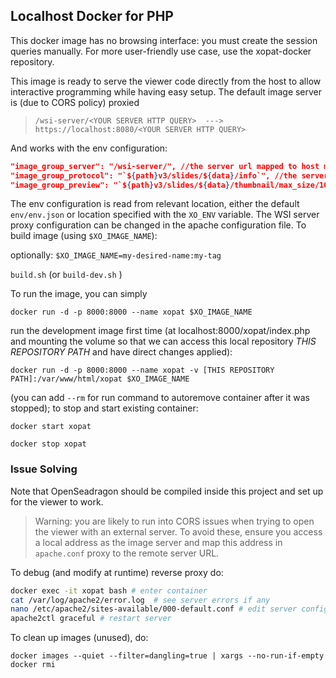 ## Localhost Docker for PHP
This docker image has no browsing interface: you must create
the session queries manually. For more user-friendly use case, use
the xopat-docker repository.

This image is ready to serve the viewer code directly from
the host to allow interactive programming while having easy setup.
The default image server is (due to CORS policy) proxied
> ``/wsi-server/<YOUR SERVER HTTP QUERY>  --->  https://localhost:8080/<YOUR SERVER HTTP QUERY>``

And works with the env configuration:
````json
"image_group_server": "/wsi-server/", //the server url mapped to host machine localhost at port 8080
"image_group_protocol": "`${path}v3/slides/${data}/info`", //the server query
"image_group_preview": "`${path}v3/slides/${data}/thumbnail/max_size/1024/1024`", //the thumbnail query
````
The env configuration is read from relevant location, either the default
`env/env.json` or location specified with the `XO_ENV` variable.
The WSI server proxy configuration can be changed in the apache configuration file. 
To build image (using `$XO_IMAGE_NAME`):

 optionally: ``$XO_IMAGE_NAME=my-desired-name:my-tag``

 ``build.sh`` (or  ``build-dev.sh`` )

To run the image, you can simply

``docker run -d -p 8000:8000 --name xopat $XO_IMAGE_NAME``

run the development image first time (at localhost:8000/xopat/index.php and mounting the volume so that we 
can access this local repository _THIS REPOSITORY PATH_ and have direct changes applied):

 ``docker run -d -p 8000:8000 --name xopat -v [THIS REPOSITORY PATH]:/var/www/html/xopat $XO_IMAGE_NAME``

(you can add  ``--rm`` for run command to autoremove container after
it was stopped); to
stop and start existing container:
 
``docker start xopat``

 ``docker stop xopat``

### Issue Solving

Note that OpenSeadragon should be compiled inside this project and set
up for the viewer to work. 

> Warning: you are likely to run into CORS issues when trying to open
> the viewer with an external server. To avoid these, ensure you
> access a local address as the image server and map this address in ``apache.conf``
> proxy to the remote server URL.

To debug (and modify at runtime) reverse proxy do:

````bash
docker exec -it xopat bash # enter container
cat /var/log/apache2/error.log  # see server errors if any
nano /etc/apache2/sites-available/000-default.conf # edit server config
apache2ctl graceful # restart server
````

To clean up images (unused), do:
`````shell
docker images --quiet --filter=dangling=true | xargs --no-run-if-empty docker rmi
`````


